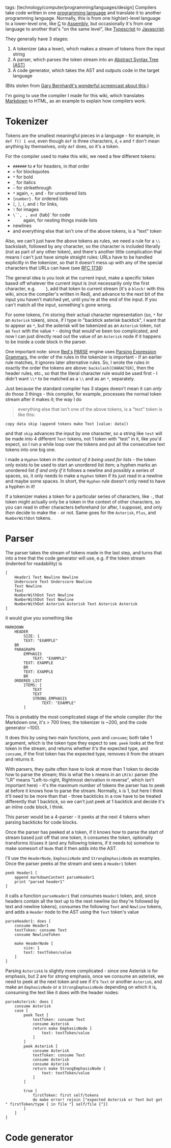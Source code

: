 tags: [technology/computer/programming/languages/design]
Compilers take code written in one [programming language](programming_language.html) and translate it to another programming language.  Normally, this is from one high(er)-level language to a lower-level one, like [C](c.html) to [Assembly](assembly.html), but occasionally it's from one language to another that's "on the same level", like [Typescript](typescript.html) to [Javascript](javascript.html).  

They generally have 3 stages:
1. A tokenizer (aka a lexer), which makes a stream of tokens from the input string
2. A parser, which parses the token stream into an [Abstract Syntax Tree (AST)](abstract_syntax_tree.html)
3. A code generator, which takes the AST and outputs code in the target language

(Bits stolen from [Gary Bernhardt's wonderful screencast about this](https://www.destroyallsoftware.com/screencasts/catalog/a-compiler-from-scratch).)

I'm going to use the compiler I made for this wiki, which translates [Markdown](https://daringfireball.net/projects/markdown/basics) to HTML, as an example to explain how compilers work.

# Tokenizer

Tokens are the smallest meaningful pieces in a language - for example, in `def f() 1 end`, even though `def` is three characters, `d`, `e` and `f` don't mean anything by themselves, only `def` does, so it's a token.

For the compiler used to make this wiki, we need a few different tokens:
* `######` to `#` for headers, in _that_ order
* `>` for blockquotes
* `*` for bold
* `_` for italics
* `~` for strikethrough
* `*` again, `+`, and `-` for unordered lists
* `{number}.` for ordered lists
* `[`, `]`, `(`, and `)` for links,
* `!` for images
* `\``, `    `, and `{tab}` for code
* `    ` again, for nesting things inside lists
* newlines
* and everything else that isn't one of the above tokens, is a "text" token

Also, we can't just have the above tokens as rules, we need a rule for a `\\` backslash, followed by any character, so the character is included literally (not as part of any other token), and there's another little complication that means I can't just have simple straight rules: URLs have to be handled explicitly in the tokenizer, so that it doesn't mess up with any of the special characters that URLs can have (see [RFC 1738](https://tools.ietf.org/html/rfc1738))

The general idea is you look at the current input, make a specific token based off whatever the current input is (not necessarily only the first character, e.g. `    `), add that token to current stream (it's a `block!` with this wiki, since the compiler's written in Red), and advance to the next bit of the input you haven't matched yet, until you're at the end of the input. If you can't match all the input, something's gone wrong.

For some tokens, I'm storing their actual character representation (so, `*` for an `Asterisk` token), since, if I type in "backtick asterisk backtick", I want that to appear as `*`, but the asterisk will be tokenized as an `Asterisk` token, not as `Text` with the value `*` - doing that would've been too complicated, and now I can just directly read out the value of an `Asterisk` node if it happens to be inside a code block in the parser.

One important note: since [Red's](https://www.red-lang.org/) [PARSE](https://www.red-lang.org/2013/11/041-introducing-parse.html) engine uses [Parsing Expression Grammars](https://en.wikipedia.org/wiki/Parsing_expression_grammar), the order of the rules in the tokenizer is important - if an earlier rule matches, it ignores later alternative rules. So, I wrote the rules in exactly the order the tokens are above: `backslash[CHARACTER]`, then the header rules, etc., so that the literal character rule would be used first - I didn't want `\\*` to be matched as a `\\` and as an `*`, separately.

Just because the standard compiler has 3 stages doesn't mean it can _only_ do those 3 things - this compiler, for example, processes the normal token stream after it makes it; the way I do
> everything else that isn't one of the above tokens, is a "text" token
is like this:
```
copy data skip (append tokens make Text [value: data])
```
and that `skip` advances the input by one character, so a string like `test` will be made into 4 different `Text` tokens, not 1 token with "test" in it, like you'd expect, so I run a while loop over the tokens and put all the consecutive text tokens into one big one.

I made a `Hyphen` token _in the context of it being used for lists_ - the token only exists to be used to start an unordered list item; a hyphen marks an unordered list _if and only if_ it follows a newline and possibly a series of spaces, so, it only needs to make a `Hyphen` token if its just read in a newline and maybe some spaces.
In short, the `Hyphen` rule doesn't only need to have a hyphen in it!

If a tokenizer makes a token for a particular series of characters, like `-`, that token might actually only be a token in the context of other characters, so you can read in other characters beforehand (or after, I suppose), and only _then_ decide to make the `-` or not.
Same goes for the `Asterisk`, `Plus`, and `NumberWithDot` tokens.

# Parser

The parser takes the stream of tokens made in the last step, and turns that into a tree that the code generator will use, e.g. if the token stream (indented for readability) is
```
[
    Header1 Text Newline Newline 
    Underscore Text Underscore Newline 
    Text Newline
    Text
    NumberWithDot Text Newline 
    NumberWithDot Text Newline 
    NumberWithDot Asterisk Asterisk Text Asterisk Asterisk
]
```
it would give you something like
```
MARKDOWN
    HEADER
        SIZE: 1
        TEXT: "EXAMPLE"
    BR
    PARAGRAPH
        EMPHASIS
            TEXT: "EXAMPLE"
        TEXT: EXAMPLE
        BR
        TEXT: EXAMPLE
        BR
    ORDERED_LIST
        ITEMS: [
            TEXT
            TEXT
            STRONG_EMPHASIS
                TEXT: "EXAMPLE"
        ]
```

This is probably the most complicated stage of the whole compiler (for the Markdown one, it's > 700 lines; the tokenizer is \~200, and the code generator \~100).

It does this by using two main functions, `peek` and `consume`; both take 1 argument, which is the token type they expect to see. `peek` looks at the first token in the stream, and returns whether it's the expected type, and `consume`, if the first token has the expected type, removes it from the stream and returns it.

With parsers, they quite often have to look at more than 1 token to decide how to parse the stream; this is what the `k` means in an `LR(k)` parser (the "LR" means "Left-to-right, Rightmost derivation in reverse", which isn't important here) - it's the maximum number of tokens the parser has to peek at before it knows how to parse the stream. Normally, `k` is 1, but here I think it'll need to be more than that - three backticks in a row have  to be treated differently that 1 backtick, so we can't just peek at 1 backtick and decide it's an inline code block, I think.

This parser would be a 4-parser - it peeks at the next 4 tokens when parsing backticks for code blocks.

Once the parser has peeked at a token, if it knows how to parse the start of stream based just off that one token, it consumes the token, optionally transforms it/uses it (and any following tokens, if it needs to) somehow to make somesort of `Node` that it then adds into the AST.

I'll use the `HeaderNode`,  `EmphasisNode` and `StrongEmphasisNode` as examples.
Once the parser peeks at the stream and sees a `Header1` token
```
peek Header1 [
    append markdownContent parseHeader1
    print "parsed header1"
]
```
it calls a function `parseHeader1` that consumes `Header1` token, and, since headers contain all the text up to the next newline (so they're followed by text and newline tokens), consumes the following `Text` and `Newline` tokens, and adds a `Header` node to the AST using the `Text` token's value
```
parseHeader1: does [
    consume Header1
    textToken: consume Text
    consume NewlineToken

    make HeaderNode [
        size: 1
        text: textToken/value
    ]
]
```

Parsing `Asterisk`s is slightly more complicated - since one Asterisk is for emphasis, but 2 are for _strong_ emphasis, once we consume an asterisk, we need to peek at the next token and see if it's `Text` or another `Asterisk`, and make an `EmphasisNode` or a `StrongEmphasisNode` depending on which it is, consuming the text like it does with the header nodes:
```
parseAsterisk: does [
    consume Asterisk
    case [
        peek Text [
            textToken: consume Text
            consume Asterisk
            return make EmphasisNode [
                text: textToken/value
            ]
        ]
        peek Asterisk [
            consume Asterisk
            textToken: consume Text
            consume Asterisk
            consume Asterisk
            return make StrongEmphasisNode [
                text: textToken/value
            ]
        ]

        true [
            firstToken: first self/tokens
            do make error! rejoin ["expected Asterisk or Text but got " firstToken/type { in file "} self/file {"}]
        ]
    ]
]
```

# Code generator